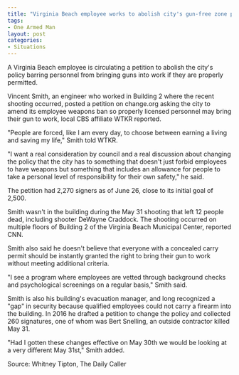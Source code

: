 ```yaml
---
title: "Virginia Beach employee works to abolish city's gun-free zone policy"
tags:
- One Armed Man
layout: post
categories:
- Situations
---
```


A Virginia Beach employee is circulating a petition to abolish the city's policy barring personnel from bringing guns into work if they are properly permitted.

Vincent Smith, an engineer who worked in Building 2 where the recent shooting occurred, posted a petition on change.org asking the city to amend its employee weapons ban so properly licensed personnel may bring their gun to work, local CBS affiliate WTKR reported.

"People are forced, like I am every day, to choose between earning a living and saving my life," Smith told WTKR.

"I want a real consideration by council and a real discussion about changing the policy that the city has to something that doesn't just forbid employees to have weapons but something that includes an allowance for people to take a personal level of responsibility for their own safety," he said.

The petition had 2,270 signers as of June 26, close to its initial goal of 2,500.

Smith wasn't in the building during the May 31 shooting that left 12 people dead, including shooter DeWayne Craddock. The shooting occurred on multiple floors of Building 2 of the Virginia Beach Municipal Center, reported CNN.

Smith also said he doesn't believe that everyone with a concealed carry permit should be instantly granted the right to bring their gun to work without meeting additional criteria.

"I see a program where employees are vetted through background checks and psychological screenings on a regular basis," Smith said.

Smith is also his building's evacuation manager, and long recognized a "gap" in security because qualified employees could not carry a firearm into the building. In 2016 he drafted a petition to change the policy and collected 260 signatures, one of whom was Bert Snelling, an outside contractor killed May 31.

"Had I gotten these changes effective on May 30th we would be looking at a very different May 31st," Smith added.

Source: Whitney Tipton, The Daily Caller